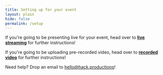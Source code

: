 ```yaml
---
title: Setting up for your event
layout: plain
hide: false
permalink: /setup
---
```


If you're going to be presenting live for your event, head over to [**live streaming**](./streaming) for further instructions!

If you're going to be uploading pre-recorded video, head over to [**recorded video**](./recorded) for further instructions!

Need help? Drop an email to [hello@hack.productions](mailto:hello@hack.productions)!
